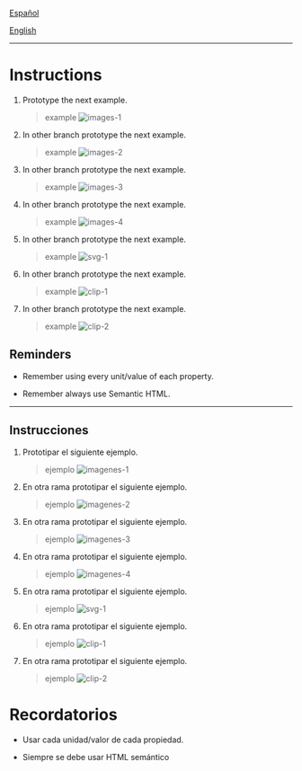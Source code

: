 [Español](#Instrucciones)

[English](#Instructions)

---

# Instructions

1. Prototype the next example.

   > example
   > ![images-1](assets/images-1.png)

2. In other branch prototype the next example.

   > example
   > ![images-2](assets/images-2.png)

3. In other branch prototype the next example.

   > example
   > ![images-3](assets/images-3.png)

4. In other branch prototype the next example.

   > example
   > ![images-4](assets/images-4.png)

5. In other branch prototype the next example.

   > example
   > ![svg-1](assets/svg-1.gif)

6. In other branch prototype the next example.

   > example
   > ![clip-1](assets/clip-1.png)

7. In other branch prototype the next example.

   > example
   > ![clip-2](assets/clip-2.gif)

## Reminders

- Remember using every unit/value of each property.

- Remember always use Semantic HTML.

---

## Instrucciones

1. Prototipar el siguiente ejemplo.

   > ejemplo
   > ![imagenes-1](assets/images-1.png)

2. En otra rama prototipar el siguiente ejemplo.

   > ejemplo
   > ![imagenes-2](assets/images-2.png)

3. En otra rama prototipar el siguiente ejemplo.

   > ejemplo
   > ![imagenes-3](assets/images-3.png)

4. En otra rama prototipar el siguiente ejemplo.

   > ejemplo
   > ![imagenes-4](assets/images-4.png)

5. En otra rama prototipar el siguiente ejemplo.

   > ejemplo
   > ![svg-1](assets/svg-1.gif)

6. En otra rama prototipar el siguiente ejemplo.

   > ejemplo
   > ![clip-1](assets/clip-1.png)

7. En otra rama prototipar el siguiente ejemplo.

   > ejemplo
   > ![clip-2](assets/clip-2.gif)

# Recordatorios

- Usar cada unidad/valor de cada propiedad.

- Siempre se debe usar HTML semántico
